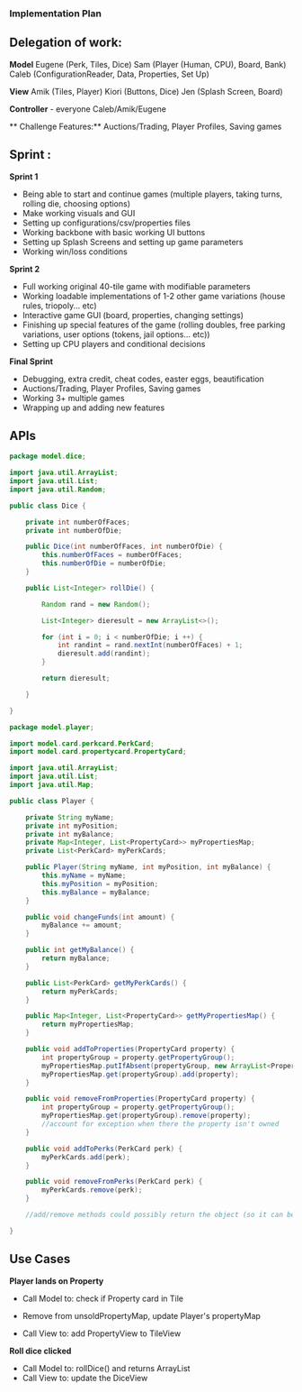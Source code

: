 ### Implementation Plan

## Delegation of work:

**Model**
Eugene (Perk, Tiles, Dice)
Sam (Player (Human, CPU), Board, Bank)
Caleb (ConfigurationReader, Data, Properties, Set Up)

**View**
Amik (Tiles, Player)
Kiori (Buttons, Dice)
Jen (Splash Screen, Board)

**Controller** - everyone
Caleb/Amik/Eugene 

** Challenge Features:** Auctions/Trading, Player Profiles, Saving games

## Sprint :

**Sprint 1**
* Being able to start and continue games (multiple players, taking turns, rolling die, choosing options)
* Make working visuals and GUI
* Setting up configurations/csv/properties files
* Working backbone with basic working UI buttons 
* Setting up Splash Screens and setting up game parameters
* Working win/loss conditions

**Sprint 2**
* Full working original 40-tile game with modifiable parameters
* Working loadable implementations of 1-2 other game variations (house rules, triopoly... etc)
* Interactive game GUI (board, properties, changing settings)
* Finishing up special features of the game (rolling doubles, free parking variations, user options (tokens, jail options... etc))
* Setting up CPU players and conditional decisions

**Final Sprint**
* Debugging, extra credit, cheat codes, easter eggs, beautification 
* Auctions/Trading, Player Profiles, Saving games
* Working 3+ multiple games
* Wrapping up and adding new features

## APIs

```java
package model.dice;

import java.util.ArrayList;
import java.util.List;
import java.util.Random;

public class Dice {

    private int numberOfFaces;
    private int numberOfDie;

    public Dice(int numberOfFaces, int numberOfDie) {
        this.numberOfFaces = numberOfFaces;
        this.numberOfDie = numberOfDie;
    }

    public List<Integer> rollDie() {

        Random rand = new Random();

        List<Integer> dieresult = new ArrayList<>();

        for (int i = 0; i < numberOfDie; i ++) {
            int randint = rand.nextInt(numberOfFaces) + 1;
            dieresult.add(randint);
        }

        return dieresult;

    }

}
```

```java
package model.player;

import model.card.perkcard.PerkCard;
import model.card.propertycard.PropertyCard;

import java.util.ArrayList;
import java.util.List;
import java.util.Map;

public class Player {

    private String myName;
    private int myPosition;
    private int myBalance;
    private Map<Integer, List<PropertyCard>> myPropertiesMap;
    private List<PerkCard> myPerkCards;

    public Player(String myName, int myPosition, int myBalance) {
        this.myName = myName;
        this.myPosition = myPosition;
        this.myBalance = myBalance;
    }

    public void changeFunds(int amount) {
        myBalance += amount;
    }

    public int getMyBalance() {
        return myBalance;
    }

    public List<PerkCard> getMyPerkCards() {
        return myPerkCards;
    }

    public Map<Integer, List<PropertyCard>> getMyPropertiesMap() {
        return myPropertiesMap;
    }

    public void addToProperties(PropertyCard property) {
        int propertyGroup = property.getPropertyGroup();
        myPropertiesMap.putIfAbsent(propertyGroup, new ArrayList<PropertyCard>());
        myPropertiesMap.get(propertyGroup).add(property);
    }

    public void removeFromProperties(PropertyCard property) {
        int propertyGroup = property.getPropertyGroup();
        myPropertiesMap.get(propertyGroup).remove(property);
        //account for exception when there the property isn't owned
    }

    public void addToPerks(PerkCard perk) {
        myPerkCards.add(perk);
    }

    public void removeFromPerks(PerkCard perk) {
        myPerkCards.remove(perk);
    }

    //add/remove methods could possibly return the object (so it can be added/transferred elsewhere

}
```

## Use Cases

**Player lands on Property**
* Call Model to: check if Property card in Tile
- Remove from unsoldPropertyMap, update Player's propertyMap
* Call View to: add PropertyView to TileView

**Roll dice clicked**
* Call Model to: rollDice() and returns ArrayList
* Call View to: update the DiceView
